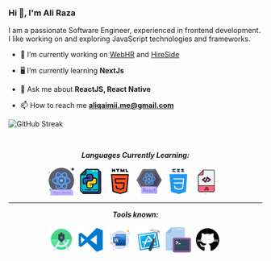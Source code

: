 <h3>Hi 👋, I'm Ali Raza</h3>

<p>I am a passionate Software Engineer, experienced in frontend development. I like working on and exploring JavaScript technologies and frameworks.</p>

- 🔭 I’m currently working on [WebHR](https://web.hr/) and [HireSide](https://hireside.com/)

- 🖥 I’m currently learning **NextJs**

- 💬 Ask me about **ReactJS, React Native**

- 📫 How to reach me **aliqaimii.me@gmail.com**

![GitHub Streak](https://streak-stats.demolab.com/?user=aliqaimii)

<br/>
               
<p align="left"> 
                      
</p>

<p align="center">
<i><b>Languages Currently Learning:</b></i> 
  <br><br>
  <img align="center" src="assets/languages/react-native-1.png" width="50px" />&nbsp;
  <img align="center" src="assets/languages/python.svg" width="50px" />&nbsp;
  <img align="center" src="assets/languages/html-5.svg" width="50px" />&nbsp;
  <img align="center" src="assets/languages/react.png" width="50px" />&nbsp;
  <img align="center" src="assets/languages/css.svg" width="50px" />&nbsp;
  <img align="center" src="assets/languages/javascript.svg" width="50px" />&nbsp;
</p>

<hr>

<p align="center">
<i><b>Tools known:</b></i> 
  <br><br>
   <img align="center" src="assets/tools/android-studio.svg" width="50px" />&nbsp;
  <img align="center" src="assets/tools/vs-code.png" width="50px" />&nbsp;
  <img align="center" src="assets/tools/word.svg" width="50px" />&nbsp;
 <img align="center" src="assets/tools/xcode.svg" width="50px" />&nbsp;
  <img align="center" src="assets/tools/cmd.svg" width="50px" />&nbsp;
  <img align="center" src="assets/tools/github.svg" width="50px" />&nbsp;
</p>

<!-- <hr> -->

<!-- <p align = "center">

<i><b>Profiles:</b></i><br><br>
<a href="mailto:falgunisarkar526@gmail.com">
<img align="center" alt="Falguni @Mail" width="50px" src="assets/handles/gmail.svg" />&nbsp;
</a>
<a href="https://www.linkedin.com/in/falgunisarkar">
<img align="center" alt="Falguni @LinkedIN" width="50px" src="assets/handles/linkedin.svg" />&nbsp;
</a>
<a href="https://medium.com/@falgunisarkar">
<img align="center" src="assets/handles/medium.svg" alt="Falguni @Medium Profile" width="50px">&nbsp;
</a>
<a href="https://isshefalguni.hashnode.dev/">
<img align="center" alt="Spotify" width="50px" src="assets/handles/hashnode.png" />&nbsp;
</a>
<a href="https://open.spotify.com/user/31glrpxgbfoi6qprbrezs4cwwaiu?si=74c6c3d9a8da4d5a">
<img align="center" alt="Spotify" width="50px" src="assets/handles/spotify.png" />&nbsp;
</a>
<a href="https://discord.gg/5bCcEMEk8e">
<img align="center" alt="Falguni @Twitter" width="50px" src="assets/handles/discord.png" />&nbsp;
</a>
<a href="https://twitter.com/isshefalguni">
<img align="center" alt="Falguni @Twitter" width="50px" src="assets/handles/twitter.svg" />&nbsp;
</a>
<a href="https://www.instagram.com/isshefalguni">
<img align="center" alt="Falguni @Instagram" width="50px" src="assets/handles/instagram.svg" />&nbsp;
</a>
<a href="https://dev.to/lostgirljourney">
<img align="center" src="assets/handles/dev.png" alt="Falguni @DEV Profile" width="50px">&nbsp;
</a>

</p> -->

<!-- <hr> -->
<!-- can't stop myself from editing🤷... -->
